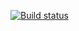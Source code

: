 [![Build status](https://ci.appveyor.com/api/projects/status/ftg6l3t7ca7se2gl?svg=true)](https://ci.appveyor.com/project/lirukpiruk/auto-netology-patterns)
